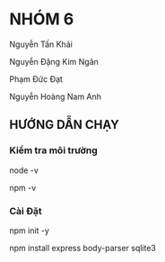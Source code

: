 <h1>NHÓM 6</h1>
<p>Nguyễn Tấn Khải</p>
<p>Nguyễn Đặng Kim Ngân</p>
<p>Phạm Đức Đạt</p>
<p>Nguyễn Hoàng Nam Anh</p>

<h2>HƯỚNG DẪN CHẠY</h2>
<h3> Kiểm tra môi trường</h3>
<p>node -v</p>
<p>npm -v</p>

<h3> Cài Đặt</h3>
<p>npm init -y</p>
<p>npm install express body-parser sqlite3</p>
